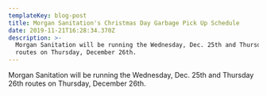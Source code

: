 ```yaml
---
templateKey: blog-post
title: Morgan Sanitation's Christmas Day Garbage Pick Up Schedule
date: 2019-11-21T16:28:34.370Z
description: >-
  Morgan Sanitation will be running the Wednesday, Dec. 25th and Thursday 26th
  routes on Thursday, December 26th.
---
```

Morgan Sanitation will be running the Wednesday, Dec. 25th and Thursday 26th routes on Thursday, December 26th.
